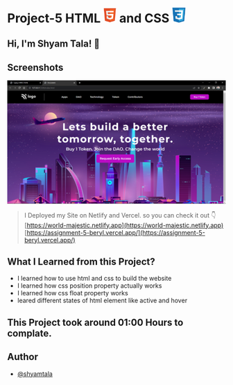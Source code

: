 # Project-5 HTML <img src="./screenshot/1.png" width="30"> and CSS <img src="./screenshot/css1.png" width="30">

## Hi, I'm Shyam Tala! 👋


## Screenshots

![App Screenshot](./screenshot/Screenshot%20(51).png)

>I Deployed my Site on Netlify and Vercel. so you can check it out 👇
<br> [https://world-majestic.netlify.app](https://world-majestic.netlify.app)
<br> [https://assignment-5-beryl.vercel.app/](https://assignment-5-beryl.vercel.app/)

## What I Learned from this Project?

 - I learned how to use html and css to build the website
 - I learned how css position property actually works
 - I learned how css float property works
 - leared different states of html element like active and hover



## This Project took around 01:00 Hours to complate.

## Author

- [@shyamtala](https://github.com/shyamtala003)

